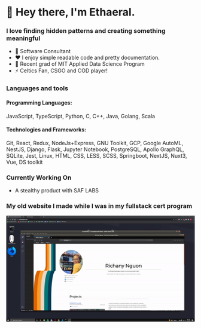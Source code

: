 # 👋 Hey there, I'm Ethaeral.

### I love finding hidden patterns and creating something meaningful
- 💼 Software Consultant
- ❤️ I enjoy simple readable code and pretty documentation.
- 🌱 Recent grad of MIT Applied Data Science Program
- ⚡ Celtics Fan, CSGO and COD player!

### Languages and tools
#### Programming Languages: 
JavaScript, TypeScript, Python, C, C++, Java, Golang, Scala
#### Technologies and Frameworks: 
Git, React, Redux, NodeJs+Express, GNU Toolkit, GCP, Google AutoML, NestJS, Django, Flask, Jupyter Notebook, PostgreSQL, Apollo GraphQL, SQLite, Jest, Linux, HTML, CSS, LESS, SCSS, Springboot, NextJS, Nuxt3, Vue, DS toolkit

### Currently Working On
- A stealthy product with SAF LABS

### My old website I made while I was in my fullstack cert program
![Gif of old porfolio website](./portfolio.gif)
